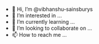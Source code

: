 - 👋 Hi, I’m @vibhanshu-sainsburys
- 👀 I’m interested in ...
- 🌱 I’m currently learning ...
- 💞️ I’m looking to collaborate on ...
- 📫 How to reach me ...

<!---
vibhanshu-sainsburys/vibhanshu-sainsburys is a ✨ special ✨ repository because its `README.md` (this file) appears on your GitHub profile.
You can click the Preview link to take a look at your changes.
--->
